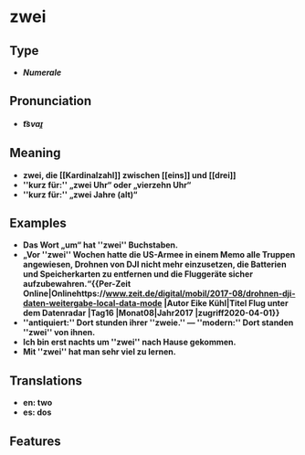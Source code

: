 # zwei 
## Type 
- _**Numerale**_ 
## Pronunciation 
- _**t͡svaɪ̯**_ 
## Meaning 
- **zwei, die [[Kardinalzahl]] zwischen [[eins]] und [[drei]]** 
- **''kurz für:'' „zwei Uhr“ oder „vierzehn Uhr“** 
- **''kurz für:'' „zwei Jahre (alt)“** 
## Examples 
- **Das Wort „um“ hat ''zwei'' Buchstaben.** 
- **„Vor ''zwei'' Wochen hatte die US-Armee in einem Memo alle Truppen angewiesen, Drohnen von DJI nicht mehr einzusetzen, die Batterien und Speicherkarten zu entfernen und die Fluggeräte sicher aufzubewahren.“<ref>{{Per-Zeit Online|Onlinehttps://www.zeit.de/digital/mobil/2017-08/drohnen-dji-daten-weitergabe-local-data-mode |Autor Eike Kühl|Titel Flug unter dem Datenradar |Tag16 |Monat08|Jahr2017 |zugriff2020-04-01}}</ref>** 
- **''antiquiert:'' Dort stunden ihrer ''zweie.'' — ''modern:'' Dort standen ''zwei'' von ihnen.** 
- **Ich bin erst nachts um ''zwei'' nach Hause gekommen.** 
- **Mit ''zwei'' hat man sehr viel zu lernen.** 
## Translations 
- **en: two** 
- **es: dos** 
## Features 
